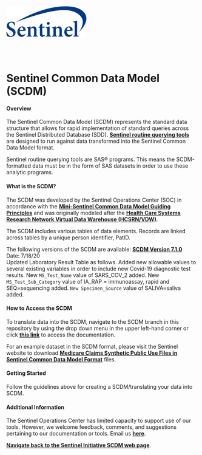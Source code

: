 ![alt text](resources/logo.png)

<br> 
<br> 

# Sentinel Common Data Model (SCDM)  

#### Overview  
The Sentinel Common Data Model (SCDM) represents the standard data structure that allows for rapid implementation of standard queries across the Sentinel Distributed Database (SDD). [<b>Sentinel routine querying tools</b>](https://dev.sentinelsystem.org/projects/AD/repos/qrp/browse) are designed to run against data transformed into the Sentinel Common Data Model format.

Sentinel routine querying tools are SAS® programs. This means the SCDM-formatted data must be in the form of SAS datasets in order to use these analytic programs.

#### What is the SCDM?
The SCDM was developed by the Sentinel Operations Center (SOC) in accordance with the [<b>Mini-Sentinel Common Data Model Guiding Principles</b>](https://www.sentinelinitiative.org/sites/default/files/data/distributed-database/Mini-Sentinel_CommonDataModel_GuidingPrinciples_v1.0_0.pdf) and was originally modeled after the [<b>Health Care Systems Research Network Virtual Data Warehouse (HCSRN/VDW)</b>](http://www.hcsrn.org/en/Tools%20&%20Materials/VDW/). 

The SCDM includes various tables of data elements. Records are linked across tables by a unique person identifier, PatID. 

The following versions of the SCDM are available:
[<b>SCDM Version 7.1.0</b>](https://dev.sentinelsystem.org/projects/SCDM/repos/sentinel_common_data_model/browse?at=refs%2Fheads%2FDEV-11439)<br>
Date: 7/18/20<br>
Updated Laboratory Result Table as follows. Added new allowable values to several existing variables in order to include new Covid-19 diagnostic test results. New `MS_Test_Name` value of SARS_COV_2 added.  New `MS_Test_Sub_Category` value of IA_RAP = immunoassay, rapid and SEQ=sequencing added. `New Specimen_Source` value of SALIVA=saliva added.<br>

#### How to Access the SCDM 
To translate data into the SCDM, navigate to the SCDM branch in this repository by using the drop down menu in the upper left-hand corner or click [<b>this link</b>](https://dev.sentinelsystem.org/projects/QA/repos/sentinel_common_data_model/browse?at=refs%2Fheads%2Fscdm) to access the documentation.   

For an example dataset in the SCDM format, please visit the Sentinel website to download [<b>Medicare Claims Synthetic Public Use Files in Sentinel Common Data Model Format</b>](https://www.sentinelinitiative.org/sentinel/surveillance-tools/software-toolkits/Medicare-SynPUFs-in-SCDM) files.

#### Getting Started
Follow the guidelines above for creating a SCDM/translating your data into SCDM.  

#### Additional Information
The Sentinel Operations Center has limited capacity to support use of our tools. However, we welcome feedback, comments, and suggestions pertaining to our documentation or tools. Email us [<b>here</b>](mailto:info@sentinelsystem.org?subject=Git).  

[<b>Navigate back to the Sentinel Initiative SCDM web page</b>](https://www.sentinelinitiative.org/sentinel/data/distributed-database-common-data-model/sentinel-common-data-model).
